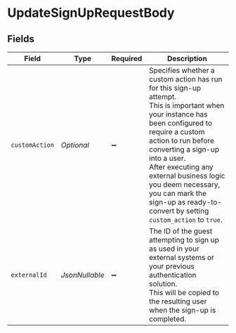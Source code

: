 # UpdateSignUpRequestBody


## Fields

| Field                                                                                                                                                                                                                                                                                                                                                      | Type                                                                                                                                                                                                                                                                                                                                                       | Required                                                                                                                                                                                                                                                                                                                                                   | Description                                                                                                                                                                                                                                                                                                                                                |
| ---------------------------------------------------------------------------------------------------------------------------------------------------------------------------------------------------------------------------------------------------------------------------------------------------------------------------------------------------------- | ---------------------------------------------------------------------------------------------------------------------------------------------------------------------------------------------------------------------------------------------------------------------------------------------------------------------------------------------------------- | ---------------------------------------------------------------------------------------------------------------------------------------------------------------------------------------------------------------------------------------------------------------------------------------------------------------------------------------------------------- | ---------------------------------------------------------------------------------------------------------------------------------------------------------------------------------------------------------------------------------------------------------------------------------------------------------------------------------------------------------- |
| `customAction`                                                                                                                                                                                                                                                                                                                                             | *Optional<Boolean>*                                                                                                                                                                                                                                                                                                                                        | :heavy_minus_sign:                                                                                                                                                                                                                                                                                                                                         | Specifies whether a custom action has run for this sign-up attempt.<br/>This is important when your instance has been configured to require a custom action to run before converting a sign-up into a user.<br/>After executing any external business logic you deem necessary, you can mark the sign-up as ready-to-convert by setting `custom_action` to `true`. |
| `externalId`                                                                                                                                                                                                                                                                                                                                               | *JsonNullable<String>*                                                                                                                                                                                                                                                                                                                                     | :heavy_minus_sign:                                                                                                                                                                                                                                                                                                                                         | The ID of the guest attempting to sign up as used in your external systems or your previous authentication solution.<br/>This will be copied to the resulting user when the sign-up is completed.                                                                                                                                                          |